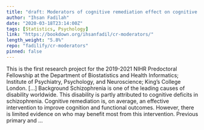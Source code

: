```yaml
---
title: "draft: Moderators of cognitive remediation effect on cognitive functioning for patients with schizophrenia"
author: "Ihsan Fadilah"
date: "2020-03-18T23:14:00Z"
tags: [Statistics, Psychology]
link: "https://bookdown.org/ihsanfadil/cr-moderators/"
length_weight: "5.8%"
repo: "fadilify/cr-moderators"
pinned: false
---
```


This is the first research project for the 2019-2021 NIHR Predoctoral Fellowship at the Department of Biostatistics and Health Informatics; Institute of Psychiatry, Psychology, and Neuroscience; King’s College London. [...] Background Schizophrenia is one of the leading causes of disability worldwide. This disability is partly attributed to cognitive deficits in schizophrenia. Cognitive remediation is, on average, an effective intervention to improve cognition and functional outcomes. However, there is limited evidence on who may benefit most from this intervention. Previous primary and ...
